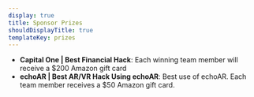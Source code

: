 ```yaml
---
display: true
title: Sponsor Prizes
shouldDisplayTitle: true
templateKey: prizes
---
```

* **Capital One | Best Financial Hack**: Each winning team member will receive a $200 Amazon gift card
* **echoAR | Best AR/VR Hack Using echoAR**: Best use of echoAR. Each team member receives a $50 Amazon gift card.
